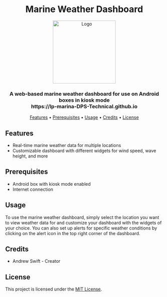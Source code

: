 <h1 align="center">Marine Weather Dashboard</h1>

<p align="center">
  <a href="https://lp-marina-DPS-Technical.github.io">
    <img src="./img/Marina_Logo.png" alt="Logo" width="200" height="auto">
  </a>
</p>

<h3 align="center">A web-based marine weather dashboard for use on Android boxes in kiosk mode<br>https://lp-marina-DPS-Technical.github.io</h3>

<p align="center">
  <a href="#features">Features</a> •
  <a href="#prerequisites">Prerequisites</a> •
  <a href="#usage">Usage</a> •
  <a href="#credits">Credits</a> •
  <a href="#license">License</a>
</p>

## Features

- Real-time marine weather data for multiple locations
- Customizable dashboard with different widgets for wind speed, wave height, and more

## Prerequisites

- Android box with kiosk mode enabled
- Internet connection

## Usage

To use the marine weather dashboard, simply select the location you want to view weather data for and customize your dashboard with the widgets of your choice. You can also set up alerts for specific weather conditions by clicking on the alert icon in the top right corner of the dashboard.

## Credits

- Andrew Swift - Creator

## License

This project is licensed under the [MIT License](LICENSE).
